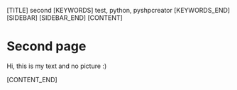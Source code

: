 [TITLE]
second
[KEYWORDS]
test, python, pyshpcreator
[KEYWORDS_END]
[SIDEBAR]
[SIDEBAR_END]
[CONTENT]

# Second page

Hi, this is my text and no picture :)

[CONTENT_END]
